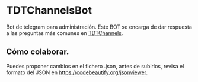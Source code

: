 # TDTChannelsBot
Bot de telegram para administración. Este BOT se encarga de dar respuesta a las preguntas más comunes en [TDTChannels](https://t.me/tdtchannels).

## Cómo colaborar.

Puedes proponer cambios en el fichero .json, antes de subirlos, revisa el formato del JSON en https://codebeautify.org/jsonviewer.
